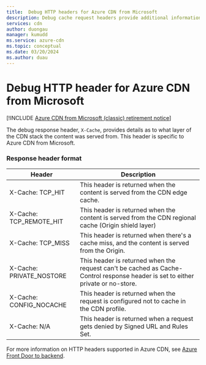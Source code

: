 ```yaml
---
title:  Debug HTTP headers for Azure CDN from Microsoft
description: Debug cache request headers provide additional information about the cache policy applied to the requested asset. These headers are specific to Azure CDN from Microsoft.
services: cdn
author: duongau
manager: kumudd
ms.service: azure-cdn
ms.topic: conceptual
ms.date: 03/20/2024
ms.author: duau
---
```


# Debug HTTP header for Azure CDN from Microsoft

[!INCLUDE [Azure CDN from Microsoft (classic) retirement notice](../../includes/cdn-classic-retirement.md)]

The debug response header, `X-Cache`, provides details as to what layer of the CDN stack the content was served from. This header is specific to Azure CDN from Microsoft.

### Response header format

Header | Description
-------|------------
X-Cache: TCP_HIT | This header is returned when the content is served from the CDN edge cache.
X-Cache: TCP_REMOTE_HIT | This header is returned when the content is served from the CDN regional cache (Origin shield layer)
X-Cache: TCP_MISS | This header is returned when there's a cache miss, and the content is served from the Origin.
X-Cache: PRIVATE_NOSTORE | This header is returned when the request can't be cached as Cache-Control response header is set to either private or no-store.
X-Cache: CONFIG_NOCACHE | This header is returned when the request is configured not to cache in the CDN profile.
X-Cache: N/A | This header is returned when a request gets denied by Signed URL and Rules Set.

For more information on HTTP headers supported in Azure CDN, see [Azure Front Door to backend](../frontdoor/front-door-http-headers-protocol.md#from-the-front-door-to-the-backend).
